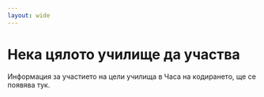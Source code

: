 ```yaml
---
layout: wide
---
```


# Нека цялото училище да участва

Информация за участието на цели училища в Часа на кодирането, ще се появява тук.